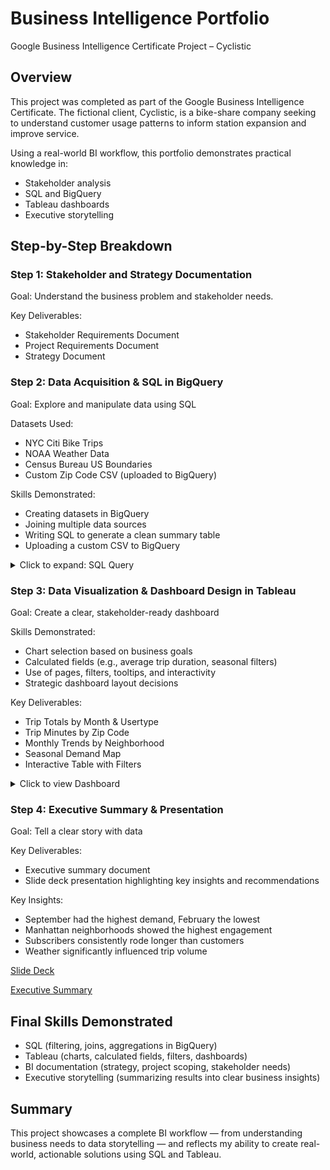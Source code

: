 # Business Intelligence Portfolio
Google Business Intelligence Certificate Project – Cyclistic

## Overview
This project was completed as part of the Google Business Intelligence Certificate. The fictional client, Cyclistic, is a bike-share company seeking to understand customer usage patterns to inform station expansion and improve service.

Using a real-world BI workflow, this portfolio demonstrates practical knowledge in:
* Stakeholder analysis
* SQL and BigQuery
* Tableau dashboards
* Executive storytelling

## Step-by-Step Breakdown
### Step 1: Stakeholder and Strategy Documentation
Goal: Understand the business problem and stakeholder needs.

Key Deliverables:
* Stakeholder Requirements Document
* Project Requirements Document
* Strategy Document


### Step 2: Data Acquisition & SQL in BigQuery
Goal: Explore and manipulate data using SQL

Datasets Used:
* NYC Citi Bike Trips
* NOAA Weather Data
* Census Bureau US Boundaries
* Custom Zip Code CSV (uploaded to BigQuery)

Skills Demonstrated:
* Creating datasets in BigQuery
* Joining multiple data sources
* Writing SQL to generate a clean summary table
* Uploading a custom CSV to BigQuery

<details>
  <summary>Click to expand: SQL Query</summary>
  
```sql
SELECT
TRI.usertype,
 ZIPSTART.zip_code AS zip_code_start,
 ZIPSTARTNAME.borough borough_start,
 ZIPSTARTNAME.neighborhood AS neighborhood_start,
  ZIPEND.zip_code AS zip_code_end,
  ZIPENDNAME.borough borough_end,
 ZIPENDNAME.neighborhood AS neighborhood_end,
  DATE_ADD(DATE(TRI.starttime), INTERVAL 5 YEAR) AS start_day,
  DATE_ADD(DATE(TRI.stoptime), INTERVAL 5 YEAR) AS stop_day,
  WEA.temp AS day_mean_temperature, -- Mean temp
 WEA.wdsp AS day_mean_wind_speed, -- Mean wind speed
  WEA.prcp day_total_precipitation, -- Total precipitation
 -- Group trips into 10 minute intervals to reduces the number of rows
  ROUND(CAST(TRI.tripduration / 60 AS INT64), -1) AS trip_minutes,
  COUNT(TRI.bikeid) AS trip_count
FROM
 `bigquery-public-data.new_york_citibike.citibike_trips` AS TRI
INNER JOIN
  `bigquery-public-data.geo_us_boundaries.zip_codes` ZIPSTART
 ON ST_WITHIN(
 ST_GEOGPOINT(TRI.start_station_longitude, TRI.start_station_latitude),
ZIPSTART.zip_code_geom)
INNER JOIN
  `bigquery-public-data.geo_us_boundaries.zip_codes` ZIPEND
  ON ST_WITHIN(
ST_GEOGPOINT(TRI.end_station_longitude, TRI.end_station_latitude),
ZIPEND.zip_code_geom)
INNER JOIN
`bigquery-public-data.noaa_gsod.gsod20*` AS WEA
  ON PARSE_DATE("%Y%m%d", CONCAT(WEA.year, WEA.mo, WEA.da)) = DATE(TRI.starttime)
INNER JOIN
  -- Note! Add your zip code table name, enclosed in backticks: `example_table`
  `(insert your table name) zipcodes` AS ZIPSTARTNAME
  ON ZIPSTART.zip_code = CAST(ZIPSTARTNAME.zip AS STRING)
INNER JOIN
  -- Note! Add your zipcode table name, enclosed in backticks: `example_table`
  `(insert your table name) zipcodes` AS ZIPENDNAME
  ON ZIPEND.zip_code = CAST(ZIPENDNAME.zip AS STRING)
WHERE
 -- This takes the weather data from one weather station
 WEA.wban = '94728' -- NEW YORK CENTRAL PARK
 -- Use data from 2014 and 2015
 AND EXTRACT(YEAR FROM DATE(TRI.starttime)) BETWEEN 2014 AND 2015
GROUP BY
 1, 
 2,
  3,
  4,
  5,
  6,
  7,
  8,
  9,
  10,
  11,
  12,
  13
```

</details>



### Step 3: Data Visualization & Dashboard Design in Tableau
Goal: Create a clear, stakeholder-ready dashboard

Skills Demonstrated:
* Chart selection based on business goals
* Calculated fields (e.g., average trip duration, seasonal filters)
* Use of pages, filters, tooltips, and interactivity
* Strategic dashboard layout decisions

Key Deliverables:
* Trip Totals by Month & Usertype
* Trip Minutes by Zip Code
* Monthly Trends by Neighborhood
* Seasonal Demand Map
* Interactive Table with Filters

<details>
  <summary>Click to view Dashboard</summary>

![Cyclistic Dashboard v2](https://github.com/user-attachments/assets/31ed35a7-31b9-40c4-b3c0-885e360478ab)


[dashboard]: https://public.tableau.com/views/Activity-BuildadashboardforCyclistic/1stDashboard?:language=en-US&publish=yes&:sid=&:redirect=auth&:display_count=n&:origin=viz_share_link

Link to the Tableau Public Dashboard [here][dashboard]
</details>



### Step 4: Executive Summary & Presentation
Goal: Tell a clear story with data

Key Deliverables:
* Executive summary document
* Slide deck presentation highlighting key insights and recommendations

Key Insights:
* September had the highest demand, February the lowest
* Manhattan neighborhoods showed the highest engagement
* Subscribers consistently rode longer than customers
* Weather significantly influenced trip volume


[Slide Deck](https://docs.google.com/presentation/d/155NP8eQ9FG2RyPugbQHnFYgALUqyBaAEe4YMiKr7pR4/edit?usp=sharing)

[Executive Summary](https://docs.google.com/document/d/10As2i2HLyDR0WAEkm28EdJ_Dl_g91f3fp2T1FDOd7j8/edit?usp=sharing)


## Final Skills Demonstrated
* SQL (filtering, joins, aggregations in BigQuery)
* Tableau (charts, calculated fields, filters, dashboards)
* BI documentation (strategy, project scoping, stakeholder needs)
* Executive storytelling (summarizing results into clear business insights)

## Summary

This project showcases a complete BI workflow — from understanding business needs to data storytelling — and reflects my ability to create real-world, actionable solutions using SQL and Tableau.






